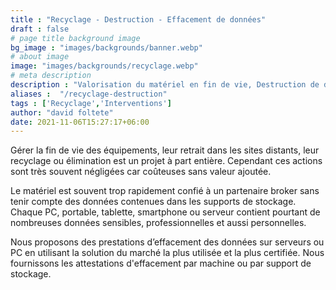 ```yaml
---
title : "Recyclage - Destruction - Effacement de données"
draft : false
# page title background image
bg_image : "images/backgrounds/banner.webp"
# about image
image: "images/backgrounds/recyclage.webp"
# meta description
description : "Valorisation du matériel en fin de vie, Destruction de données certifiée"
aliases :  "/recyclage-destruction"
tags : ['Recyclage','Interventions']
author: "david foltete"
date: 2021-11-06T15:27:17+06:00
---
```

Gérer la fin de vie des équipements, leur retrait dans les sites distants, leur recyclage ou élimination est un projet à part entière.
Cependant ces actions sont très souvent négligées car coûteuses sans valeur ajoutée.  

Le matériel est souvent trop rapidement confié à un partenaire broker sans tenir compte des données contenues dans les supports de stockage.
Chaque PC, portable, tablette, smartphone ou serveur contient pourtant de nombreuses données sensibles, professionnelles et aussi personnelles.  

Nous proposons des prestations d’effacement des données sur serveurs ou PC en utilisant la solution du marché la plus utilisée et la plus certifiée. Nous fournissons les attestations d'effacement par machine ou par support de stockage.
